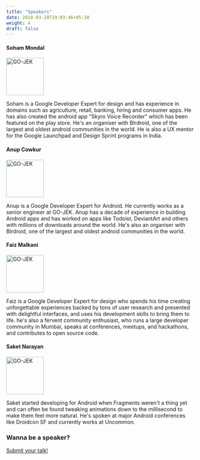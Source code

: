```yaml
---
title: "Speakers"
date: 2018-03-28T19:03:46+05:30
weight: 4
draft: false
---
```


#### Soham Mondal
<img alt="GO-JEK" src="/images/soham.png" width="100" height="100" >

Soham is a Google Developer Expert for design and has experience in domains such as agriculture, retail, banking, hiring and consumer apps. He has also created the android app "Skyro Voice Recorder" which has been featured on the play store.
He's an organiser with Blrdroid, one of the largest and oldest android communities in the world. He is also a UX mentor for the Google Launchpad and Design Sprint programs in India.

#### Anup Cowkur
<img alt="GO-JEK" src="/images/anup.png" width="100" height="100" >

Anup is a Google Developer Expert for Android. He currently works as a senior engineer at GO-JEK. Anup has a 
decade of experience in building Android apps and has worked on apps like Todoist, DeviantArt and others with millions
of downloads around the world. He's also an organiser with Blrdroid, one of the largest and oldest android communities in the world.

#### Faiz Malkani
<img alt="GO-JEK" src="/images/faiz.png" width="100" height="100" >

Faiz is a Google Developer Expert for design who spends his time creating unforgettable experiences backed by tons of user research and presented with delightful interfaces, and uses his development skills to bring them to life. he's also a fervent community enthusiast, who runs a large developer community in Mumbai, speaks at conferences, meetups, and hackathons, and contributes to open source code.

#### Saket Narayan
<img alt="GO-JEK" src="/images/saket.png" width="100" height="100" >

Saket started developing for Android when Fragments weren't a thing yet and can often be found tweaking animations down to the millisecond to make them feel more natural. He's spoken at major Android conferences like Droidcon SF and currently works at Uncommon. 


### Wanna be a speaker?
<a href="https://www.papercall.io/droidjam">Submit your talk!</a>
